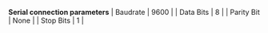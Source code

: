 **Serial connection parameters**
| Baudrate   | 9600   |
| Data Bits   | 8      |
| Parity Bit  | None   |
| Stop Bits   | 1      |
